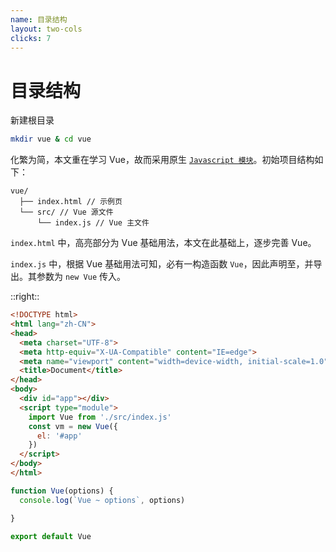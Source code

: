 ```yaml
---
name: 目录结构
layout: two-cols
clicks: 7
---
```

# 目录结构

<v-clicks>

新建根目录

</v-clicks>

<v-clicks>

``` bash
mkdir vue & cd vue
```

化繁为简，本文重在学习 Vue，故而采用原生 [`Javascript 模块`](https://developer.mozilla.org/zh-CN/docs/Web/JavaScript/Guide/Modules)。初始项目结构如下：

```
vue/
  ├── index.html // 示例页
  └── src/ // Vue 源文件
      └── index.js // Vue 主文件
```

</v-clicks>

<v-click at="7">

<div class="mt-32">

`index.html` 中，高亮部分为 Vue 基础用法，本文在此基础上，逐步完善 Vue。

`index.js` 中，根据 Vue 基础用法可知，必有一构造函数 `Vue`，因此声明至，并导出。其参数为 `new Vue` 传入。

</div>

</v-click>

::right::

<v-click at="5">

```html {10-16} {at:5}
<!DOCTYPE html>
<html lang="zh-CN">
<head>
  <meta charset="UTF-8">
  <meta http-equiv="X-UA-Compatible" content="IE=edge">
  <meta name="viewport" content="width=device-width, initial-scale=1.0">
  <title>Document</title>
</head>
<body>
  <div id="app"></div>
  <script type="module">
    import Vue from './src/index.js'
    const vm = new Vue({
      el: '#app'
    })
  </script>
</body>
</html>
```

</v-click>
<v-click at="6">

```js {all} {at:6}
function Vue(options) {
  console.log(`Vue ~ options`, options)

}

export default Vue
```
</v-click>

<arrow v-click="5" x1="285" y1="278" x2="645" y2="278" color="#564" width="3" arrowSize="1" />
<arrow v-click="6" x1="328" y1="315" x2="645" y2="432" color="#564" width="3" arrowSize="1" />
